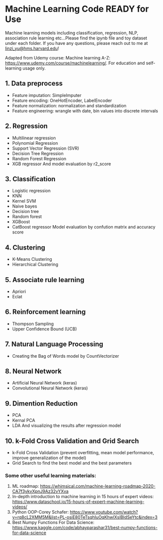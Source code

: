 # Machine Learning Code READY for Use

Machine learning models including classification, regression, NLP, association rule learning etc...Please find the ipynb file and toy dataset under each folder. If you have any questions, please reach out to me at linzi_yu@hms.harvard.edu!

Adapted from Udemy course: Machine learning A-Z: https://www.udemy.com/course/machinelearning/. For education and self-learning usage only.

## 1. Data preprocess

- Feature imputation: SimpleImputer
- Feature encoding: OneHotEncoder, LabelEncoder
- Feature normalization: normalization and standardization
- Feature engineering: wrangle with date, bin values into discrete intervals

## 2. Regression

- Multilinear regression
- Polynomial Regression
- Support Vector Regression (SVR)
- Decision Tree Regression
- Random Forest Regression
- XGB regressor
  And model evaluation by r2_score

## 3. Classification

- Logistic regression
- KNN
- Kernel SVM
- Naive bayes
- Decision tree
- Random forest
- XGBoost
- CatBoost regressor
  Model evaluation by confution matrix and accuracy score

## 4. Clustering

- K-Means Clustering
- Hierarchical Clustering

## 5. Associate rule learning

- Apriori
- Eclat

## 6. Reinforcement learning

- Thompson Sampling
- Upper Confidence Bound (UCB)

## 7. Natural Language Processing

- Creating the Bag of Words model by CountVectorizer

## 8. Neural Network

- Artificial Neural Network (keras)
- Convolutional Neural Network (keras)

## 9. Dimention Reduction

- PCA
- Kernal PCA
- LDA
  And visualizing the results after regression model

## 10. k-Fold Cross Validation and Grid Search

- k-Fold Cross Validation (prevent overfitting, mean model performance, improve generalization of the model)
- Grid Search to find the best model and the best parameters

### Some other useful learning materials:

1. ML roadmap: https://whimsical.com/machine-learning-roadmap-2020-CA7f3ykvXpnJ9Az32vYXva
2. In-depth introduction to machine learning in 15 hours of expert videos: https://www.dataschool.io/15-hours-of-expert-machine-learning-videos/
3. Python OOP-Corey Schafer: https://www.youtube.com/watch?v=rq8cL2XMM5M&list=PL-osiE80TeTsqhIuOqKhwlXsIBIdSeYtc&index=3
4. Best Numpy Functions For Data Science: https://www.kaggle.com/code/abhayparashar31/best-numpy-functions-for-data-science

